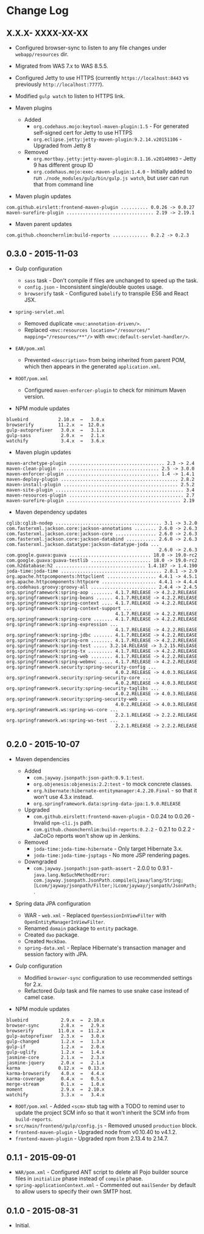 # Change Log

## X.X.X- XXXX-XX-XX

* Configured browser-sync to listen to any file changes under `webapp/resources` dir.

* Migrated from WAS 7.x to WAS 8.5.5.

* Configured Jetty to use HTTPS (currently `https://localhost:8443` vs previously `http://localhost:7777`).
* Modified `gulp watch` to listen to HTTPS link.

* Maven plugins
    * Added
        * `org.codehaus.mojo:keytool-maven-plugin:1.5` - For generated self-signed cert for Jetty to use HTTPS
        * `org.eclipse.jetty:jetty-maven-plugin:9.2.14.v20151106` - Upgraded from Jetty 8
    * Removed
        * `org.mortbay.jetty:jetty-maven-plugin:8.1.16.v20140903` - Jetty 9 has different group ID
        * `org.codehaus.mojo:exec-maven-plugin:1.4.0` - Initially added to run `./node_modules/gulp/bin/gulp.js watch`, but user can run that from command line

* Maven plugin updates

```text
com.github.eirslett:frontend-maven-plugin .......... 0.0.26 -> 0.0.27
maven-surefire-plugin ................................ 2.19 -> 2.19.1
```

* Maven parent updates

```text
com.github.choonchernlim:build-reports ............. 0.2.2 -> 0.2.3
```
            
## 0.3.0 - 2015-11-03

* Gulp configuration
    * `sass` task - Don't compile if files are unchanged to speed up the task.
    *  `config.json` - Inconsistent single/double quotes usage.
    * `browserify` task - Configured `babelify` to transpile ES6 and React JSX.

* `spring-servlet.xml`
    * Removed duplicate `<mvc:annotation-driven/>`.
    * Replaced `<mvc:resources location="/resources/" mapping="/resources/**"/>` with `<mvc:default-servlet-handler/>`.

* `EAR/pom.xml`
    *  Prevented `<description>` from being inherited from parent POM, which then appears in the generated `application.xml`.

* `ROOT/pom.xml`
    *  Configured `maven-enforcer-plugin` to check for minimum Maven version.

* NPM module updates

```text
bluebird           2.10.x  →   3.0.x 
browserify         11.2.x  →  12.0.x 
gulp-autoprefixer   3.0.x  →   3.1.x 
gulp-sass           2.0.x  →   2.1.x 
watchify            3.4.x  →   3.6.x 
```

* Maven plugin updates

```text
maven-archetype-plugin ................................... 2.3 -> 2.4
maven-clean-plugin ..................................... 2.5 -> 3.0.0
maven-enforcer-plugin .................................. 1.4 -> 1.4.1
maven-deploy-plugin ........................................... 2.8.2
maven-install-plugin .......................................... 2.5.2
maven-site-plugin ............................................... 3.4
maven-resources-plugin .......................................... 2.7
maven-surefire-plugin .......................................... 2.19
```

* Maven dependency updates

```text
cglib:cglib-nodep ....................................... 3.1 -> 3.2.0
com.fasterxml.jackson.core:jackson-annotations ........ 2.6.0 -> 2.6.3
com.fasterxml.jackson.core:jackson-core ............... 2.6.0 -> 2.6.3
com.fasterxml.jackson.core:jackson-databind ........... 2.6.0 -> 2.6.3
com.fasterxml.jackson.datatype:jackson-datatype-joda ...
                                                        2.6.0 -> 2.6.3
com.google.guava:guava .............................. 18.0 -> 19.0-rc2
com.google.guava:guava-testlib ...................... 18.0 -> 19.0-rc2
com.h2database:h2 ................................. 1.4.187 -> 1.4.190
joda-time:joda-time ..................................... 2.8.1 -> 2.9
org.apache.httpcomponents:httpclient .................. 4.4.1 -> 4.5.1
org.apache.httpcomponents:httpcore .................... 4.4.1 -> 4.4.4
org.codehaus.groovy:groovy-all ........................ 2.4.4 -> 2.4.5
org.springframework:spring-aop ........ 4.1.7.RELEASE -> 4.2.2.RELEASE
org.springframework:spring-beans ...... 4.1.7.RELEASE -> 4.2.2.RELEASE
org.springframework:spring-context .... 4.1.7.RELEASE -> 4.2.2.RELEASE
org.springframework:spring-context-support ...
                                        4.1.7.RELEASE -> 4.2.2.RELEASE
org.springframework:spring-core ....... 4.1.7.RELEASE -> 4.2.2.RELEASE
org.springframework:spring-expression ...
                                        4.1.7.RELEASE -> 4.2.2.RELEASE
org.springframework:spring-jdbc ....... 4.1.7.RELEASE -> 4.2.2.RELEASE
org.springframework:spring-orm ........ 4.1.7.RELEASE -> 4.2.2.RELEASE
org.springframework:spring-test ..... 3.2.14.RELEASE -> 3.2.15.RELEASE
org.springframework:spring-tx ......... 4.1.7.RELEASE -> 4.2.2.RELEASE
org.springframework:spring-web ........ 4.1.7.RELEASE -> 4.2.2.RELEASE
org.springframework:spring-webmvc ..... 4.1.7.RELEASE -> 4.2.2.RELEASE
org.springframework.security:spring-security-config ...
                                        4.0.2.RELEASE -> 4.0.3.RELEASE
org.springframework.security:spring-security-core ...
                                        4.0.2.RELEASE -> 4.0.3.RELEASE
org.springframework.security:spring-security-taglibs ...
                                        4.0.2.RELEASE -> 4.0.3.RELEASE
org.springframework.security:spring-security-web ...
                                        4.0.2.RELEASE -> 4.0.3.RELEASE
org.springframework.ws:spring-ws-core ...
                                        2.2.1.RELEASE -> 2.2.2.RELEASE
org.springframework.ws:spring-ws-test ...
                                        2.2.1.RELEASE -> 2.2.2.RELEASE
```

## 0.2.0 - 2015-10-07

* Maven dependencies
    * Added
        * `com.jayway.jsonpath:json-path:0.9.1:test`.
        * `org.objenesis:objenesis:2.2:test` - to mock concrete classes.
        * `org.hibernate:hibernate-entitymanager:4.2.20.Final` - so that it won't use 4.3.x instead.
        * `org.springframework.data:spring-data-jpa:1.9.0.RELEASE`
    * Upgraded
        * `com.github.eirslett:frontend-maven-plugin` - 0.0.24 to 0.0.26 - Invalid `npm-cli.js` path.
        * `com.github.choonchernlim:build-reports:0.2.2` - 0.2.1 to 0.2.2 - JaCoCo reports won't show up in Jenkins.
    * Removed
        * `joda-time:joda-time-hibernate` - Only target Hibernate 3.x.
        * `joda-time:joda-time-jsptags` - No more JSP rendering pages.
    * Downgraded 
        * `com.jayway.jsonpath:json-path-assert` - 2.0.0 to 0.9.1 - `java.lang.NoSuchMethodError: com.jayway.jsonpath.JsonPath.compile(Ljava/lang/String;[Lcom/jayway/jsonpath/Filter;)Lcom/jayway/jsonpath/JsonPath;`.

* Spring data JPA configuration
    * WAR - `web.xml` - Replaced `OpenSessionInViewFilter` with `OpenEntityManagerInViewFilter`.
    * Renamed `domain` package to `entity` package.
    * Created `dao` package.
    * Created `MockDao`.
    * `spring-data.xml` - Replace Hibernate's transaction manager and session factory with JPA.

* Gulp configuration
    * Modified `browser-sync` configuration to use recommended settings for 2.x.
    * Refactored Gulp task and file names to use snake case instead of camel case.

* NPM module updates

```text
bluebird            2.9.x  →  2.10.x 
browser-sync        2.8.x  →   2.9.x 
browserify         11.0.x  →  11.2.x 
gulp-autoprefixer   2.3.x  →   3.0.x 
gulp-changed        1.2.x  →   1.3.x 
gulp-if             1.2.x  →   2.0.x 
gulp-uglify         1.2.x  →   1.4.x 
jasmine-core        2.1.x  →   2.3.x 
jasmine-jquery      2.0.x  →   2.1.x 
karma              0.12.x  →  0.13.x 
karma-browserify    4.0.x  →   4.4.x 
karma-coverage      0.4.x  →   0.5.x 
merge-stream        0.1.x  →   1.0.x 
moment              2.9.x  →  2.10.x 
watchify            3.3.x  →   3.4.x 
```

* `ROOT/pom.xml` - Added `<scm>` stub tag with a TODO to remind user to update the project SCM info so that it won't inherit the SCM info from `build-reports`.
* `src/main/frontend/gulp/config.js` - Removed unused `production` block.
*  `frontend-maven-plugin` - Upgraded node from v0.10.40 to v4.1.2.
*  `frontend-maven-plugin` - Upgraded npm from 2.13.4 to 2.14.7.

## 0.1.1 - 2015-09-01

* `WAR/pom.xml` - Configured ANT script to delete all Pojo builder source files in `initialize` phase instead of `compile` phase.
* `spring-applicationContext.xml` - Commented out `mailSender` by default to allow users to specify their own SMTP host.

## 0.1.0 - 2015-08-31

* Initial.
